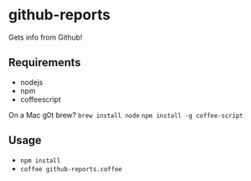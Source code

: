 # github-reports

Gets info from Github!

## Requirements

 * nodejs
 * npm
 * coffeescript
 
On a Mac g0t brew?
 `brew install node`
 `npm install -g coffee-script`

## Usage

 * `npm install`
 * `coffee github-reports.coffee`
